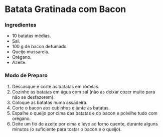 # Batata Gratinada com Bacon

### Ingredientes
- 10 batatas médias.
- Sal.
- 100 g de bacon defumado.
- Queijo mussarela.
- Orégano.
- Azeite.

### Modo de Preparo
1. Descasque e corte as batatas em rodelas.
2. Cozinhe as batatas em água com sal (não as deixar cozer muito para não se desfazerem).
3. Coloque as batatas numa assadeira.
4. Corte o bacon aos cubinhos e junte às batatas.
5. Espalhe o queijo por cima das batatas e do bacon e polvilhe tudo com orégano.
6. Deite um fio de azeite por cima e leve ao forno quente, durante alguns minutos (o suficiente para tostar o bacon e o queijo).

